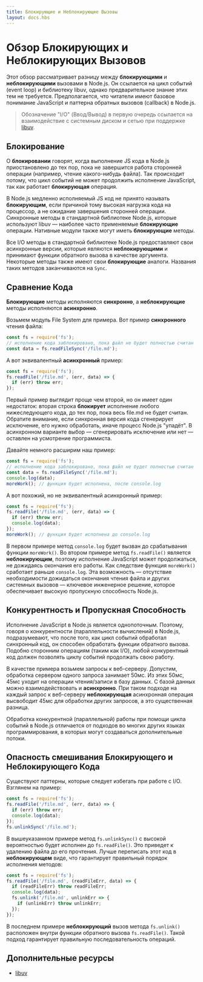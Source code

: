```yaml
---
title: Блокирующие и Неблокирующие Вызовы
layout: docs.hbs
---
```


# Обзор Блокирующих и Неблокирующих Вызовов

Этот обзор рассматривает разницу между **блокирующими** и **неблокирующими** вызовами в Node.js. Он ссылается на цикл событий (event loop) и библиотеку libuv, однако предварительное знание этих тем не требуется. Предполагается, что читатели имеют базовое понимание JavaScript и паттерна обратных вызовов (callback) в Node.js.

> Обозначение "I/O" (Ввод/Вывод) в первую очередь ссылается на взаимодействие с системным диском и сетью при поддержке [libuv](https://libuv.org/).

## Блокирование

О **блокировании** говорят, когда выполнение JS кода в Node.js приостановлено до тех пор, пока не завершится работа сторонней операции (например, чтение какого-нибудь файла). Так происходит потому, что цикл событий не может продолжить исполнение JavaScript, так как работает **блокирующая** операция.

В Node.js медленно исполняемый JS код не принято называть **блокирующим**, если причиной тому высокая нагрузка кода на процессор, а не ожидание завершения сторонней операции. Синхронные методы в стандартной библиотеке Node.js, которые используют libuv — наиболее часто применяемые **блокирующие** операции. Нативные модули также могут иметь **блокирующие** методы.

Все I/O методы в стандартной библиотеке Node.js предоставляют свои асинхронные версии, которые являются **неблокирующими** и принимают функции обратного вызова в качестве аргумента. Некоторые методы также имеют свои **блокирующие** аналоги. Названия таких методов заканчиваются на `Sync`.

## Сравнение Кода

**Блокирующие** методы исполняются **синхронно**, а **неблокирующие** методы исполняются **асинхронно**.

Возьмем модуль File System для примера. Вот пример **синхронного** чтения файла:

```js
const fs = require('fs');
// исполнение кода заблокировано, пока файл не будет полностью считан
const data = fs.readFileSync('/file.md');
```

А вот эквивалентный **асинхронный** пример:

```js
const fs = require('fs');
fs.readFile('/file.md', (err, data) => {
  if (err) throw err;
});
```

Первый пример выглядит проще чем второй, но он имеет один недостаток: вторая строка **блокирует** исполнение любого нижеследующего кода, до тех пор, пока весь file.md не будет считан. Обратите внимание, если синхронная версия кода сгенерирует исключение, его нужно обработать, иначе процесс Node.js "упадёт". В асинхронном варианте выбор — сгенерировать исключение или нет — оставлен на усмотрение программиста.

Давайте немного расширим наш пример:

```js
const fs = require('fs');
// исполнение кода заблокировано, пока файл не будет полностью считан
const data = fs.readFileSync('/file.md');
console.log(data);
moreWork(); // функция будет исполнена, после console.log
```

А вот похожий, но не эквивалентный асинхронный пример:

```js
const fs = require('fs');
fs.readFile('/file.md', (err, data) => {
  if (err) throw err;
  console.log(data);
});
moreWork(); // функция будет исполнена до console.log
```

В первом примере метод `console.log` будет вызван до срабатывания функции `moreWork()`. Во втором примере метод `fs.readFile()` является **неблокирующим**, поэтому исполнение JavaScript может продолжаться, не дожидаясь окончания его работы. Как следствие функция `moreWork()` сработает раньше `console.log`. Эта возможность — отсутствие необходимости дожидаться окончания чтения файла и других системных вызовов — ключевое инженерное решение, которое обеспечивает высокую пропускную способность Node.js.

## Конкурентность и Пропускная Способность

Исполнение JavaScript в Node.js является однопоточным. Поэтому, говоря о конкурентности (параллельности вычислений) в Node.js, подразумевают, что после того, как цикл событий обработал синхронный код, он способен обработать функции обратного вызова. Подобно сторонним операциям (таким как I/O), любой конкурентный код должен позволять циклу событий продолжать свою работу.

В качестве примера возьмем запросы к веб-серверу. Допустим, обработка сервером одного запроса занимает 50мс. Из этих 50мс, 45мс уходит на операции чтения/записи в базу данных. С базой данных можно взаимодействовать и **асинхронно**. При таком подходе на каждый запрос к веб-серверу **неблокирующая** асинхронная операция высвободит 45мс для обработки других запросов, а это существенная разница.

Обработка конкурентной (параллельной) работы при помощи цикла событий в Node.js отличается от подходов во многих других языках программирования, в которых могут создаваться дополнительные потоки.

## Опасность смешивания Блокирующего и Неблокирующего Кода

Существуют паттерны, которые следует избегать при работе с I/O. Взглянем на пример:

```js
const fs = require('fs');
fs.readFile('/file.md', (err, data) => {
  if (err) throw err;
  console.log(data);
});
fs.unlinkSync('/file.md');
```

В вышеуказанном примере метод `fs.unlinkSync()` с высокой вероятностью будет исполнен до `fs.readFile()`. Это приведет к удалению файла до его прочтения. Лучше переписать этот код в **неблокирующем** виде, что гарантирует правильный порядок исполнения методов:

```js
const fs = require('fs');
fs.readFile('/file.md', (readFileErr, data) => {
  if (readFileErr) throw readFileErr;
  console.log(data);
  fs.unlink('/file.md', unlinkErr => {
    if (unlinkErr) throw unlinkErr;
  });
});
```

В последнем примере **неблокирующий** вызов метода `fs.unlink()` расположен внутри функции обратного вызова `fs.readFile()`. Такой подход гарантирует правильную последовательность операций.

## Дополнительные ресурсы

- [libuv](https://libuv.org/)
